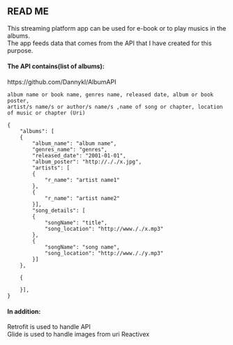 <h2>READ ME</h2>
This streaming platform app can be used for e-book or to play musics in the albums. <br>
The app feeds data that comes from the API that I have created for this purpose.<br>

<h4>The API contains(list of albums):</h4> https://github.com/Dannykl/AlbumAPI
	
	album name or book name, genres name, released date, album or book poster, 
	artist/s name/s or author/s name/s ,name of song or chapter, location of music or chapter (Uri)




```
{
	"albums": [
	{
		"album_name": "album name",
		"genres_name": "genres",
		"released_date": "2001-01-01",
		"album_poster": "http://././x.jpg",
		"artists": [
		{
			"r_name": "artist name1"
		},
		{
			"r_name": "artist name2"
		}],
		"song_details": [
		{
			"songName": "title",
			"song_location": "http://www././x.mp3"
		},
		{
			"songName": "song name",
			"song_location": "http://www././y.mp3"
		}]
	},

	{

	}],
}
```




<h4>In addition:</h4>

Retrofit is used to handle API<br>
Glide is used to handle images from uri
Reactivex


